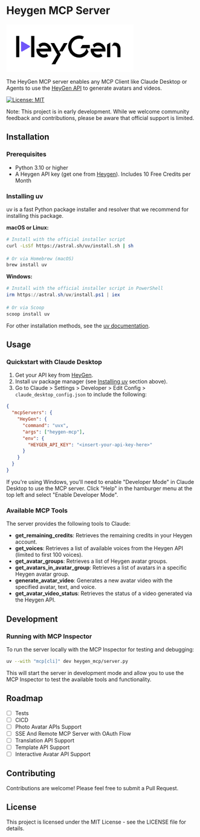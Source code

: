 # Heygen MCP Server

![Heygen Logo](heygen_logo.png)

The HeyGen MCP server enables any MCP Client like Claude Desktop or Agents to use the [HeyGen API](https://docs.heygen.com/) to generate avatars and videos.

[![License: MIT](https://img.shields.io/badge/License-MIT-yellow.svg)](https://opensource.org/licenses/MIT)

Note: This project is in early development. While we welcome community feedback and contributions, please be aware that official support is limited.

## Installation

### Prerequisites

- Python 3.10 or higher
- A Heygen API key (get one from [Heygen](https://www.heygen.com/)). Includes 10 Free Credits per Month

### Installing uv

uv is a fast Python package installer and resolver that we recommend for installing this package.

**macOS or Linux:**

```bash
# Install with the official installer script
curl -LsSf https://astral.sh/uv/install.sh | sh

# Or via Homebrew (macOS)
brew install uv
```

**Windows:**

```powershell
# Install with the official installer script in PowerShell
irm https://astral.sh/uv/install.ps1 | iex

# Or via Scoop
scoop install uv
```

For other installation methods, see the [uv documentation](https://github.com/astral-sh/uv).

## Usage

### Quickstart with Claude Desktop

1. Get your API key from [HeyGen](https://www.heygen.com/).
2. Install uv package manager (see [Installing uv](#installing-uv) section above).
3. Go to Claude > Settings > Developer > Edit Config > `claude_desktop_config.json` to include the following:

```json
{
  "mcpServers": {
    "HeyGen": {
      "command": "uvx",
      "args": ["heygen-mcp"],
      "env": {
        "HEYGEN_API_KEY": "<insert-your-api-key-here>"
      }
    }
  }
}
```

If you're using Windows, you'll need to enable "Developer Mode" in Claude Desktop to use the MCP server. Click "Help" in the hamburger menu at the top left and select "Enable Developer Mode".

### Available MCP Tools

The server provides the following tools to Claude:

- **get_remaining_credits**: Retrieves the remaining credits in your Heygen account.
- **get_voices**: Retrieves a list of available voices from the Heygen API (limited to first 100 voices).
- **get_avatar_groups**: Retrieves a list of Heygen avatar groups.
- **get_avatars_in_avatar_group**: Retrieves a list of avatars in a specific Heygen avatar group.
- **generate_avatar_video**: Generates a new avatar video with the specified avatar, text, and voice.
- **get_avatar_video_status**: Retrieves the status of a video generated via the Heygen API.

## Development

### Running with MCP Inspector

To run the server locally with the MCP Inspector for testing and debugging:

```bash
uv --with "mcp[cli]" dev heygen_mcp/server.py
```

This will start the server in development mode and allow you to use the MCP Inspector to test the available tools and functionality.

## Roadmap

- [ ] Tests
- [ ] CICD
- [ ] Photo Avatar APIs Support
- [ ] SSE And Remote MCP Server with OAuth Flow
- [ ] Translation API Support
- [ ] Template API Support
- [ ] Interactive Avatar API Support

## Contributing

Contributions are welcome! Please feel free to submit a Pull Request.

## License

This project is licensed under the MIT License - see the LICENSE file for details.
